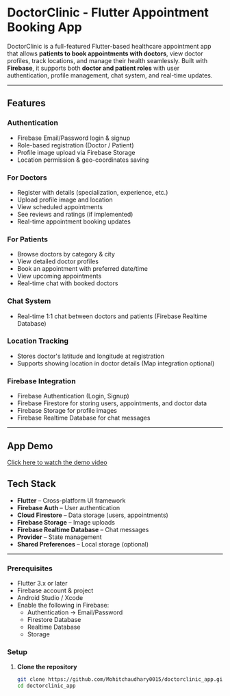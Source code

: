 #  DoctorClinic - Flutter Appointment Booking App

DoctorClinic is a full-featured Flutter-based healthcare appointment app that allows **patients to book appointments with doctors**, view doctor profiles, track locations, and manage their health seamlessly. Built with **Firebase**, it supports both **doctor and patient roles** with user authentication, profile management, chat system, and real-time updates.

---

##  Features

### Authentication
- Firebase Email/Password login & signup
- Role-based registration (Doctor / Patient)
- Profile image upload via Firebase Storage
- Location permission & geo-coordinates saving

### For Doctors
- Register with details (specialization, experience, etc.)
- Upload profile image and location
- View scheduled appointments
- See reviews and ratings (if implemented)
- Real-time appointment booking updates

###  For Patients
- Browse doctors by category & city
- View detailed doctor profiles
- Book an appointment with preferred date/time
- View upcoming appointments
- Real-time chat with booked doctors

###  Chat System
- Real-time 1:1 chat between doctors and patients (Firebase Realtime Database)

### Location Tracking
- Stores doctor's latitude and longitude at registration
- Supports showing location in doctor details (Map integration optional)

### Firebase Integration
- Firebase Authentication (Login, Signup)
- Firebase Firestore for storing users, appointments, and doctor data
- Firebase Storage for profile images
- Firebase Realtime Database for chat messages

---

## App Demo 
[Click here to watch the demo video](https://drive.google.com/file/d/1FaS-19xhik5V3YZT9YWTIXgLGyAPm9qR/view?usp=drive_link)










## Tech Stack

- **Flutter** – Cross-platform UI framework
- **Firebase Auth** – User authentication
- **Cloud Firestore** – Data storage (users, appointments)
- **Firebase Storage** – Image uploads
- **Firebase Realtime Database** – Chat messages
- **Provider** – State management
- **Shared Preferences** – Local storage (optional)

---

###  Prerequisites

- Flutter 3.x or later
- Firebase account & project
- Android Studio / Xcode
- Enable the following in Firebase:
  - Authentication → Email/Password
  - Firestore Database
  - Realtime Database
  - Storage

### Setup

1. **Clone the repository**
   ```bash
   git clone https://github.com/Mohitchaudhary0015/doctorclinic_app.git
   cd doctorclinic_app

